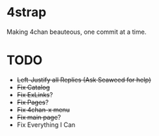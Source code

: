 4strap
======

Making 4chan beauteous, one commit at a time.

TODO
======

* ~~Left-Justify all Replies (Ask Seaweed for help)~~
* ~~Fix Catalog~~
* ~~Fix ExLinks~~?
* ~~Fix Pages~~?
* ~~Fix 4chan-x menu~~
* ~~Fix main page~~?
* Fix Everything I Can
